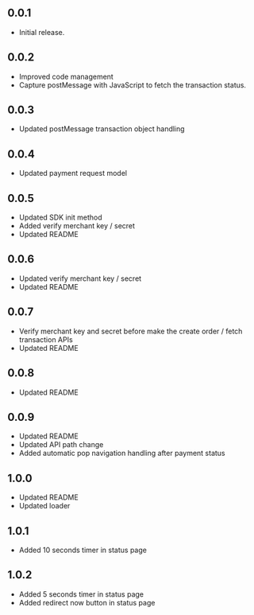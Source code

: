 ## 0.0.1

* Initial release.

## 0.0.2

* Improved code management
* Capture postMessage with JavaScript to fetch the transaction status.

## 0.0.3

* Updated postMessage transaction object handling

## 0.0.4

* Updated payment request model

## 0.0.5

* Updated SDK init method
* Added verify merchant key / secret
* Updated README

## 0.0.6

* Updated verify merchant key / secret
* Updated README

## 0.0.7

* Verify merchant key and secret before make the create order / fetch transaction APIs
* Updated README

## 0.0.8

* Updated README

## 0.0.9

* Updated README
* Updated API path change
* Added automatic pop navigation handling after payment status

## 1.0.0

* Updated README
* Updated loader

## 1.0.1

* Added 10 seconds timer in status page

## 1.0.2

* Added 5 seconds timer in status page
* Added redirect now button in status page